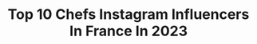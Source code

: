 ---
title: Top 10 Chefs Instagram Influencers In France In 2023
description: >-
  Find top chefs Instagram influencers in France in 2023. Most popular hashtags: #recettefacile #tenuedujour #parisianstyle.
platform: Instagram
hits: 408
text_top: Analyze the most popular Instagram influencers on inBeat.
text_bottom: Our platform holds 408 Instagram influencers like this in France for you to collaborate.
profiles:
  - username: "daphnecharice"
    fullname: >-
      DAPHNE D調
    bio: >-
      #deaftune music + pastry chef For work | daphkisses@hotmail.my My songs 聽我的歌「死心塌地」& 「CLOSE TO 9」on kkbox & spotify
    location: "France"
    followers: 176495
    engagement: 150
    commentsToLikes: 0.003543
    id: ck0vy22nw1v300i19q7ofwubg
    verified: false
    hashtags: "#subaruasia, #freshfoam, #newbalancemy, #celebrateresponsibly"
  - username: "tziganette"
    fullname: >-
      Amélie
    bio: >-
      👨‍👩‍👧‍👦 Mum of Estebán, Olivia & Alba 🌻Ex Auxiliaire de puériculture 👰🏻🤵 @n0un0ur5 🤱🏻Cheffe de moi chez @tziganettecreation Nos fringues lactés ⬇️
    location: "France"
    followers: 81107
    engagement: 963
    commentsToLikes: 0.024866
    id: ck5zxa8u87moa0i141godp6v3
    verified: false
    hashtags: "#albadejourenjour, #breastfeeding, #17mois, #esteb"
  - username: "marine_breadwhite"
    fullname: >-
      Marine Breadwhite
    bio: >-
      📸 Product Content Creator 🤓 Chef de projet contenu e-commerce ✉️ marine.breadwhite@gmail.com 📍Paris - Strasbourg - Hossegor 🌊
    location: "France"
    followers: 54296
    engagement: 241
    commentsToLikes: 0.098951
    id: ck0vwfembtfey0i19jjhmpdie
    verified: false
    hashtags: "#giveaway, #concours, #marrakech, #concoursinstagram"
  - username: "lavieenlucie"
    fullname: >-
      La vie en Lucie ✨
    bio: >-
      🌿Skincare addict 🥰Bien-être & self-love 🍫Pâtissière du dimanche 📍PARIS 💻 Chef de projet influence 💌 lavieenlucie@gmail.com Blogueuse depuis 2013 ⬇️
    location: "France"
    followers: 30966
    engagement: 221
    commentsToLikes: 0.090567
    id: ck5hp7ufgqwc70i117kuq0gzk
    verified: false
    hashtags: "#wearejolies, #bodypositive, #promod, #promodaddict"
  - username: "capucinegoalard"
    fullname: >-
      Capucine Goalard
    bio: >-
      Mère de famille & cheffe d’entreprises (oui c’est possible) créant avec passion du contenu sur notre quotidien près de Lyon ♥ CEO de @lesinstapreneurs
    location: "France"
    followers: 78702
    engagement: 225
    commentsToLikes: 0.048252
    id: ck0ue36n3kgzt0i19bsraqp7k
    verified: false
    hashtags: "#merefille, #bebe2020, #maman2020, #monfilsmavie"
  - username: "guayfrederique"
    fullname: >-
      Frédérique Guay
    bio: >-
      Chef d’antenne, Animatrice, Reporter🎾⚽️🌎, @tvasports et @tvanouvelles 👱🏼‍♀️ . Fitness. Federer. Doritos. . Partenariats: martin@reverberesmedia.com
    location: "France"
    followers: 16591
    engagement: 828
    commentsToLikes: 0.039260
    id: ck5c8asjh93mg0i11kqrrr0in
    verified: false
    hashtags: "#wasspringthough, #tb2002, #lefondturquooiise, #habs"
  - username: "shapla11"
    fullname: >-
      S H A P L A • H O Q U E💋
    bio: >-
      🇬🇧Influencer • Chef • movie connoisseur 🏴 DAILY Content TikTok | shapla_11 PR enquires: 📩 Shaplahoque@hotmail.com
    location: "France"
    followers: 55153
    engagement: 724
    commentsToLikes: 0.113782
    id: ck5c9dfjtb8c00i11rxq1yyjd
    verified: false
    hashtags: "#asiangirls, #smallbusiness, #1minutemakeup, #asianwedding"
  - username: "chef.etchebest"
    fullname: >-
      Philippe Etchebest
    bio: >-
      👨‍🍳 Chef étoilé et Meilleur Ouvrier de France 🇫🇷 Créateur du #programmementor 🎥 Jury du concours @topchefm6
    location: "France"
    followers: 906431
    engagement: 318
    commentsToLikes: 0.016048
    id: ck0w731yubi810i19rh6gp5w9
    verified: true
    hashtags: "#marquefrancaise, #astuce, #patisserie, #textiles"
  - username: "hamedbakayokoofficiel"
    fullname: >-
      Hamed BAKAYOKO
    bio: >-
      Compte officiel du Premier ministre, Chef du Gouvernement, Ministre de la Défense de Côte d'Ivoire.
    location: "France"
    followers: 455189
    engagement: 235
    commentsToLikes: 0.023684
    id: ck6010k93eml80i14o8zsp54o
    verified: false
    hashtags: "#adopr, #ensemble, #restonsconcentr, #adociv2020"
  - username: "iam_chlos"
    fullname: >-
      Chloé Seguret🕊
    bio: >-
      Biarritz Bordeaux | 22 Chef de projet digital 👩🏽‍💻 𝒀𝒐𝒖𝒓 𝒐𝒏𝒍𝒚 𝒍𝒊𝒎𝒊𝒕 𝒊𝒔 𝒚𝒐𝒖𝒓 𝒎𝒊𝒏𝒅
    location: "France"
    followers: 3514
    engagement: 1474
    commentsToLikes: 0.087911
    id: ck8t9lm5mojpy0j78vh17r9fl
    verified: false
    hashtags: "#selfietime, #confinementmood, #biarritz, #zaratop"
---